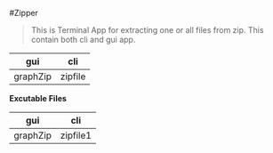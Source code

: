 #Zipper 
>This is Terminal App for extracting one or all files from zip.
>This contain both cli and gui app.

|gui     | cli    | 
|--------|--------|
|graphZip| zipfile|

**Excutable Files**
	 

|gui     | cli     | 
|--------|---------|
|graphZip| zipfile1| 
